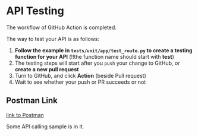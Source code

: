 # API Testing

The workflow of GitHub Action is completed.

The way to test your API is as follows:
1. **Follow the example in `tests/unit/app/test_route.py` to create a testing function for your API** (‼️the function name should start with **test**)
2. The testing steps will start after you `push` your change to GitHub, or **create a new pull request**
3. Turn to GitHub, and click **Action** (beside Pull request)
4. Wait to see whether your push or PR succeeds or not

## Postman Link
[link to Postman](https://www.postman.com/galactic-station-885342/workspace/my-workspace/collection/32563015-41b91a83-3b17-40ea-9e77-4ed038a9085c?action=share&creator=32563015)

Some API calling sample is in it.